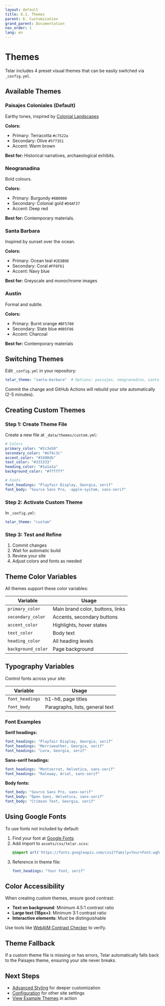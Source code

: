 ```yaml
---
layout: default
title: 6.1. Themes
parent: 6. Customization
grand_parent: Documentation
nav_order: 1
lang: en
---
```


# Themes

Telar includes 4 preset visual themes that can be easily switched via `_config.yml`.

## Available Themes

### Paisajes Coloniales (Default)

Earthy tones, inspired by [Colonial Landscapes](https://colonial-landscapes.com)

**Colors:**
- Primary: Terracotta `#c7522a`
- Secondary: Olive `#5f7351`
- Accent: Warm brown

**Best for:** Historical narratives, archaeological exhibits.

### Neogranadina

Bold colours.

**Colors:**
- Primary: Burgundy `#8B0000`
- Secondary: Colonial gold `#D4AF37`
- Accent: Deep red

**Best for:** Contemporary materials.

### Santa Barbara

Inspired by sunset over the ocean.

**Colors:**
- Primary: Ocean teal `#2E8B9E`
- Secondary: Coral `#FF6F61`
- Accent: Navy blue

**Best for:** Greyscale and monochrome images

### Austin

Formal and subtle.

**Colors:**
- Primary: Burnt orange `#BF5700`
- Secondary: Slate blue `#005F86`
- Accent: Charcoal

**Best for:** Contemporary materials

## Switching Themes

Edit `_config.yml` in your repository:

```yaml
telar_theme: "santa-barbara"  # Options: paisajes, neogranadina, santa-barbara, austin
```

Commit the change and GitHub Actions will rebuild your site automatically (2-5 minutes).

## Creating Custom Themes

### Step 1: Create Theme File

Create a new file at `_data/themes/custom.yml`:

```yaml
# Colors
primary_color: "#2c3e50"
secondary_color: "#e74c3c"
accent_color: "#3498db"
text_color: "#333333"
heading_color: "#1a1a1a"
background_color: "#ffffff"

# Fonts
font_headings: "Playfair Display, Georgia, serif"
font_body: "Source Sans Pro, -apple-system, sans-serif"
```

### Step 2: Activate Custom Theme

In `_config.yml`:

```yaml
telar_theme: "custom"
```

### Step 3: Test and Refine

1. Commit changes
2. Wait for automatic build
3. Review your site
4. Adjust colors and fonts as needed

## Theme Color Variables

All themes support these color variables:

| Variable | Usage |
|----------|-------|
| `primary_color` | Main brand color, buttons, links |
| `secondary_color` | Accents, secondary buttons |
| `accent_color` | Highlights, hover states |
| `text_color` | Body text |
| `heading_color` | All heading levels |
| `background_color` | Page background |

## Typography Variables

Control fonts across your site:

| Variable | Usage |
|----------|-------|
| `font_headings` | h1-h6, page titles |
| `font_body` | Paragraphs, lists, general text |

### Font Examples

**Serif headings:**
```yaml
font_headings: "Playfair Display, Georgia, serif"
font_headings: "Merriweather, Georgia, serif"
font_headings: "Lora, Georgia, serif"
```

**Sans-serif headings:**
```yaml
font_headings: "Montserrat, Helvetica, sans-serif"
font_headings: "Raleway, Arial, sans-serif"
```

**Body fonts:**
```yaml
font_body: "Source Sans Pro, sans-serif"
font_body: "Open Sans, Helvetica, sans-serif"
font_body: "Crimson Text, Georgia, serif"
```

## Using Google Fonts

To use fonts not included by default:

1. Find your font at [Google Fonts](https://fonts.google.com/)
2. Add import to `assets/css/telar.scss`:
   ```scss
   @import url('https://fonts.googleapis.com/css2?family=Your+Font:wght@400;600;700&display=swap');
   ```
3. Reference in theme file:
   ```yaml
   font_headings: "Your Font, serif"
   ```

## Color Accessibility

When creating custom themes, ensure good contrast:

- **Text on background**: Minimum 4.5:1 contrast ratio
- **Large text (18px+)**: Minimum 3:1 contrast ratio
- **Interactive elements**: Must be distinguishable

Use tools like [WebAIM Contrast Checker](https://webaim.org/resources/contrastchecker/) to verify.

## Theme Fallback

If a custom theme file is missing or has errors, Telar automatically falls back to the Paisajes theme, ensuring your site never breaks.

## Next Steps

- [Advanced Styling](/docs/customization/styling/) for deeper customization
- [Configuration](/docs/configuration/) for other site settings
- [View Example Themes](https://ampl.clair.ucsb.edu/telar) in action

